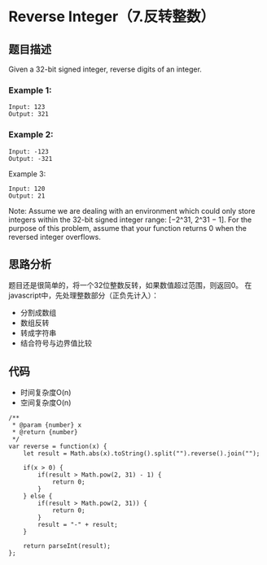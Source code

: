 # Reverse Integer（7.反转整数）

## 题目描述
Given a 32-bit signed integer, reverse digits of an integer.

### Example 1:
```
Input: 123
Output: 321
```

### Example 2:
```
Input: -123
Output: -321
```

Example 3:
```
Input: 120
Output: 21
```

Note:
Assume we are dealing with an environment which could only store integers within the 32-bit signed integer range: [−2^31,  2^31 − 1]. For the purpose of this problem, assume that your function returns 0 when the reversed integer overflows.

## 思路分析
题目还是很简单的，将一个32位整数反转，如果数值超过范围，则返回0。
在javascript中，先处理整数部分（正负先计入）：
- 分割成数组
- 数组反转
- 转成字符串
- 结合符号与边界值比较

## 代码
- 时间复杂度O(n)
- 空间复杂度O(n)

```
/**
 * @param {number} x
 * @return {number}
 */
var reverse = function(x) {
    let result = Math.abs(x).toString().split("").reverse().join("");
    
    if(x > 0) {
        if(result > Math.pow(2, 31) - 1) {
            return 0;
        }
    } else {
        if(result > Math.pow(2, 31)) {
            return 0;
        }
        result = "-" + result;
    }
    
    return parseInt(result);
};
```